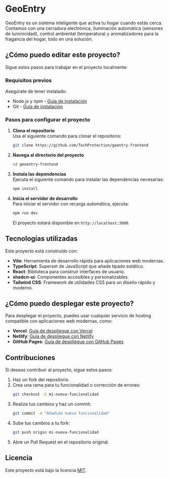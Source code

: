 # GeoEntry

GeoEntry es un sistema inteligente que activa tu hogar cuando estás cerca. Contamos con una cerradura electrónica, iluminación automática (sensores de luminicidad), control ambiental (temperatura) y aromatizadores para la fragancia del hogar, todo en una solución.

## ¿Cómo puedo editar este proyecto?

Sigue estos pasos para trabajar en el proyecto localmente:

### Requisitos previos

Asegúrate de tener instalado:

- Node.js y npm - [Guía de instalación](https://nodejs.org/)
- Git - [Guía de instalación](https://git-scm.com/)

### Pasos para configurar el proyecto

1. **Clona el repositorio**  
   Usa el siguiente comando para clonar el repositorio:

   ```sh
   git clone https://github.com/TechProtection/geontry-frontend
   ```

2. **Navega al directorio del proyecto**  
   ```sh
   cd geoentry-frontend
   ```

3. **Instala las dependencias**  
   Ejecuta el siguiente comando para instalar las dependencias necesarias:

   ```sh
   npm install
   ```

4. **Inicia el servidor de desarrollo**  
   Para iniciar el servidor con recarga automática, ejecuta:

   ```sh
   npm run dev
   ```

   El proyecto estará disponible en `http://localhost:3000`.

## Tecnologías utilizadas

Este proyecto está construido con:

- **Vite**: Herramienta de desarrollo rápida para aplicaciones web modernas.
- **TypeScript**: Superset de JavaScript que añade tipado estático.
- **React**: Biblioteca para construir interfaces de usuario.
- **shadcn-ui**: Componentes accesibles y personalizables.
- **Tailwind CSS**: Framework de utilidades CSS para un diseño rápido y moderno.

## ¿Cómo puedo desplegar este proyecto?

Para desplegar el proyecto, puedes usar cualquier servicio de hosting compatible con aplicaciones web modernas, como:

- **Vercel**: [Guía de despliegue con Vercel](https://vercel.com/docs)
- **Netlify**: [Guía de despliegue con Netlify](https://docs.netlify.com/)
- **GitHub Pages**: [Guía de despliegue con GitHub Pages](https://pages.github.com/)

## Contribuciones

Si deseas contribuir al proyecto, sigue estos pasos:

1. Haz un fork del repositorio.
2. Crea una rama para tu funcionalidad o corrección de errores:  
   ```sh
   git checkout -b mi-nueva-funcionalidad
   ```
3. Realiza tus cambios y haz un commit:  
   ```sh
   git commit -m "Añadida nueva funcionalidad"
   ```
4. Sube tus cambios a tu fork:  
   ```sh
   git push origin mi-nueva-funcionalidad
   ```
5. Abre un Pull Request en el repositorio original.

## Licencia

Este proyecto está bajo la licencia [MIT](LICENSE).
